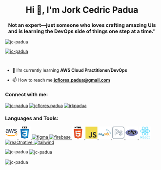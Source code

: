 <!-- ![MasterHead](https://media2.giphy.com/media/v1.Y2lkPTc5MGI3NjExZW44bHowMzJ0cTB2djU2YzhveW5hZWZ3dzk3eHRwZzJjdzd0ZnBnYyZlcD12MV9pbnRlcm5hbF9naWZfYnlfaWQmY3Q9Zw/ggK04fdPVARRtH8w7G/giphy.gif) -->

<h1 align="center">Hi 👋, I'm Jork Cedric Padua</h1>
<h3 align="center">Not an expert—just someone who loves crafting amazing UIs and is learning the DevOps side of things one step at a time."</h3>
<!-- <img align="right" alt="Coding" width="400" src="https://media0.giphy.com/media/v1.Y2lkPTc5MGI3NjExdmhiZDZoZ2JucGdteHlrc2dvN2Z2cHd2OTVqYnptYXhocGw4aW4wdSZlcD12MV9pbnRlcm5hbF9naWZfYnlfaWQmY3Q9Zw/qgQUggAC3Pfv687qPC/giphy.gif"> -->

<p align="left"> <img src="https://komarev.com/ghpvc/?username=jc-padua&label=Profile%20views&color=104b70&style=flat" alt="jc-padua" /> </p>

<p align="left"> <a href="https://github.com/ryo-ma/github-profile-trophy"><img src="https://github-profile-trophy.vercel.app/?username=jc-padua" alt="jc-padua" /></a> </p>

<p align="left"> <a href="https://twitter.com/" target="blank"><img src="https://img.shields.io/twitter/follow/?logo=twitter&style=for-the-badge" alt="" /></a> </p>

- 🌱 I’m currently learning **AWS Cloud Practitioner/DevOps**

- 📫 How to reach me **jcflores.padua@gmail.com**

<h3 align="left">Connect with me:</h3>
<p align="left">
<a href="https://linkedin.com/in/jc-padua" target="blank"><img align="center" src="https://raw.githubusercontent.com/rahuldkjain/github-profile-readme-generator/master/src/images/icons/Social/linked-in-alt.svg" alt="jc-padua" height="30" width="40" /></a>
<a href="https://fb.com/jcflores.padua" target="blank"><img align="center" src="https://raw.githubusercontent.com/rahuldkjain/github-profile-readme-generator/master/src/images/icons/Social/facebook.svg" alt="jcflores.padua" height="30" width="40" /></a>
<a href="https://instagram.com/jrkpadua" target="blank"><img align="center" src="https://raw.githubusercontent.com/rahuldkjain/github-profile-readme-generator/master/src/images/icons/Social/instagram.svg" alt="jrkpadua" height="30" width="40" /></a>
</p>

<h3 align="left">Languages and Tools:</h3>
<p align="left"> <a href="https://aws.amazon.com" target="_blank" rel="noreferrer"> <img src="https://raw.githubusercontent.com/devicons/devicon/master/icons/amazonwebservices/amazonwebservices-original-wordmark.svg" alt="aws" width="40" height="40"/> </a> <a href="https://www.w3schools.com/css/" target="_blank" rel="noreferrer"> <img src="https://raw.githubusercontent.com/devicons/devicon/master/icons/css3/css3-original-wordmark.svg" alt="css3" width="40" height="40"/> </a> <a href="https://www.figma.com/" target="_blank" rel="noreferrer"> <img src="https://www.vectorlogo.zone/logos/figma/figma-icon.svg" alt="figma" width="40" height="40"/> </a> <a href="https://firebase.google.com/" target="_blank" rel="noreferrer"> <img src="https://www.gstatic.com/devrel-devsite/prod/v02f7c7b934487be255c5f28ebb00ed6c2fde7a607ac1d91773e0036b0a06ec31/firebase/images/lockup.svg" alt="firebase" width="40" height="40"/> </a> <a href="https://www.w3.org/html/" target="_blank" rel="noreferrer"> <img src="https://raw.githubusercontent.com/devicons/devicon/master/icons/html5/html5-original-wordmark.svg" alt="html5" width="40" height="40"/> </a> <a href="https://developer.mozilla.org/en-US/docs/Web/JavaScript" target="_blank" rel="noreferrer"> <img src="https://raw.githubusercontent.com/devicons/devicon/master/icons/javascript/javascript-original.svg" alt="javascript" width="40" height="40"/> </a> <a href="https://www.mysql.com/" target="_blank" rel="noreferrer"> <img src="https://raw.githubusercontent.com/devicons/devicon/master/icons/mysql/mysql-original-wordmark.svg" alt="mysql" width="40" height="40"/> </a> <a href="https://www.photoshop.com/en" target="_blank" rel="noreferrer"> <img src="https://raw.githubusercontent.com/devicons/devicon/master/icons/photoshop/photoshop-line.svg" alt="photoshop" width="40" height="40"/> </a> <a href="https://www.php.net" target="_blank" rel="noreferrer"> <img src="https://raw.githubusercontent.com/devicons/devicon/master/icons/php/php-original.svg" alt="php" width="40" height="40"/> </a> <a href="https://reactjs.org/" target="_blank" rel="noreferrer"> <img src="https://raw.githubusercontent.com/devicons/devicon/master/icons/react/react-original-wordmark.svg" alt="react" width="40" height="40"/> </a> <a href="https://reactnative.dev/" target="_blank" rel="noreferrer"> <img src="https://reactnative.dev/img/header_logo.svg" alt="reactnative" width="40" height="40"/> </a> <a href="https://tailwindcss.com/" target="_blank" rel="noreferrer"> <img src="https://www.vectorlogo.zone/logos/tailwindcss/tailwindcss-icon.svg" alt="tailwind" width="40" height="40"/> </a> </p>

<p><img align="left" src="https://github-readme-stats.vercel.app/api/top-langs?username=jc-padua&show_icons=true&locale=en&layout=compact" alt="jc-padua" /></p>

<p>&nbsp;<img align="center" src="https://github-readme-stats.vercel.app/api?username=jc-padua&show_icons=true&theme=dark&title_color=ffffff&text_color=ffffff&locale=en" alt="jc-padua" /></p>

<p><img align="center" src="https://github-readme-streak-stats.herokuapp.com/?user=jc-padua&" alt="jc-padua" /></p>
